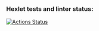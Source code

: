 ### Hexlet tests and linter status:
[![Actions Status](https://github.com/YoungHhustler/python-project-49/actions/workflows/hexlet-check.yml/badge.svg)](https://github.com/YoungHhustler/python-project-49/actions)